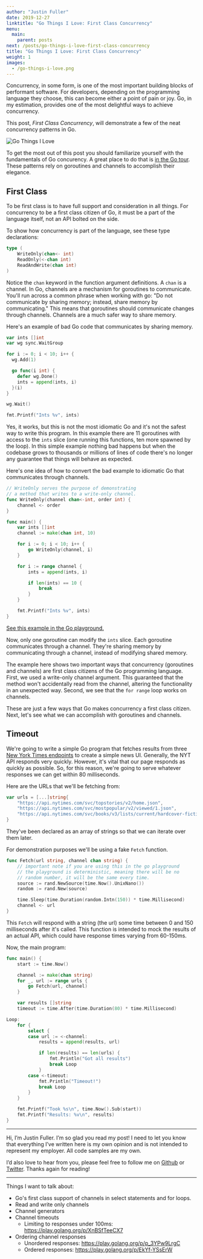 ```yaml
---
author: "Justin Fuller"
date: 2019-12-27
linktitle: "Go Things I Love: First Class Concurrency"
menu:
  main:
    parent: posts
next: /posts/go-things-i-love-first-class-concurrency
title: "Go Things I Love: First Class Concurrency"
weight: 1
images:
  - /go-things-i-love.png
---
```


Concurrency, in some form, is one of the most important building blocks of performant software. For developers, depending on the programming language they choose, this can become either a point of pain or joy. Go, in my estimation, provides one of the most delightful ways to achieve concurrency. 

This post, _First Class Concurrency_, will demonstrate a few of the neat concurrency patterns in Go.

<!--more-->

![Go Things I Love](/go-things-i-love.png)

To get the most out of this post you should familiarize yourself with the fundamentals of Go concurency. A great place to do that is [in the Go tour](https://tour.golang.org/concurrency/1). These patterns rely on goroutines and channels to accomplish their elegance.

## First Class

To be first class is to have full support and consideration in all things. For concurrency to be a first class citizen of Go, it must be a part of the language itself, not an API bolted on the side.

To show how concurrency is part of the language, see these type declarations:

```go
type (
	WriteOnly(chan<- int)
	ReadOnly(<-chan int)
	ReadAndWrite(chan int)
)
```

Notice the `chan` keyword in the function argument definitions. A `chan` is a channel. In Go, channels are a mechanism for goroutines to communicate. You'll run across a common phrase when working with go: "Do not communicate by sharing memory; instead, share memory by communicating." This means that goroutines should communicate changes through channels. Channels are a much safer way to share memory.

Here's an example of bad Go code that communicates by sharing memory.

```go
var ints []int
var wg sync.WaitGroup

for i := 0; i < 10; i++ {
  wg.Add(1)

  go func(i int) {
    defer wg.Done()
    ints = append(ints, i)
  }(i)
}

wg.Wait()

fmt.Printf("Ints %v", ints)
```

Yes, it works, but this is not the most idiomatic Go and it's not the safest way to write this program. In this example there are 11 goroutines with access to the `ints` slice (one running this functions, ten more spawned by the loop). In this simple example nothing bad happens but when the codebase grows to thousands or millions of lines of code there's no longer any guarantee that things will behave as expected.

Here's one idea of how to convert the bad example to idiomatic Go that communicates through channels.

```go
// WriteOnly serves the purpose of demonstrating
// a method that writes to a write-only channel.
func WriteOnly(channel chan<-int, order int) {
	channel <- order
}

func main() {
	var ints []int
	channel := make(chan int, 10)

	for i := 0; i < 10; i++ {
		go WriteOnly(channel, i)
	}

	for i := range channel {
		ints = append(ints, i)

		if len(ints) == 10 {
			break
		}
	}

	fmt.Printf("Ints %v", ints)
}
```

[See this example in the Go playground.](https://play.golang.org/p/gi8zyZH7KMd)

Now, only one goroutine can modify the `ints` slice. Each goroutine communicates through a channel. They're sharing memory by communicating through a channel, instead of modifying shared memory.

The example here shows two important ways that concurrency (goroutines and channels) are first class citizens of the Go programming language. First, we used a write-only channel argument. This guaranteed that the method won't accidentally read from the channel, altering the functionality in an unexpected way. Second, we see that the `for range` loop works on channels.

These are just a few ways that Go makes concurrency a first class citizen. Next, let's see what we can accomplish with goroutines and channels.

## Timeout

We're going to write a simple Go program that fetches results from three [New York Times endpoints](https://developer.nytimes.com/) to create a simple news UI. Generally, the NYT API responds very quickly. However, it's vital that our page responds as quickly as possible. So, for this reason, we're going to serve whatever responses we can get within 80 milliseconds.

Here are the URLs that we'll be fetching from:

```go
var urls = [...]string{
	"https://api.nytimes.com/svc/topstories/v2/home.json",
	"https://api.nytimes.com/svc/mostpopular/v2/viewed/1.json",
	"https://api.nytimes.com/svc/books/v3/lists/current/hardcover-fiction.json",
}
```

They've been declared as an array of strings so that we can iterate over them later.

For demonstration purposes we'll be using a fake `Fetch` function.

```go
func Fetch(url string, channel chan string) {
	// important note if you are using this in the go playground
	// the playground is deterministic, meaning there will be no
	// random number, it will be the same every time.
	source := rand.NewSource(time.Now().UnixNano())
	random := rand.New(source)

	time.Sleep(time.Duration(random.Intn(150)) * time.Millisecond)
	channel <- url
}
```

This `Fetch` will respond with a string (the url) some time between 0 and 150 milliseconds after it's called. This function is intended to mock the results of an actual API, which could have response times varying from 60-150ms.

Now, the main program:

```go
func main() {
	start := time.Now()

	channel := make(chan string)
	for _, url := range urls {
		go Fetch(url, channel)
	}

	var results []string
	timeout := time.After(time.Duration(80) * time.Millisecond)

Loop:
	for {
		select {
		case url := <-channel:
			results = append(results, url)

			if len(results) == len(urls) {
				fmt.Println("Got all results")
				break Loop
			}
		case <-timeout:
			fmt.Println("Timeout!")
			break Loop
		}
	}

	fmt.Printf("Took %s\n", time.Now().Sub(start))
	fmt.Printf("Results: %v\n", results)
}
```

---

Hi, I’m Justin Fuller. I’m so glad you read my post! I need to let you know that everything I’ve written here is my own opinion and is not intended to represent my employer. All code samples are my own.

I’d also love to hear from you, please feel free to follow me on [Github](https://github.com/justindfuller) 
or [Twitter](https://twitter.com/justin_d_fuller). Thanks again for reading!

---

Things I want to talk about:
* Go's first class support of channels in select statements and for loops.
* Read and write only channels
* Channel generators
* Channel timeouts
  * Limiting to responses under 100ms: https://play.golang.org/p/XnBSfTeeCX7
* Ordering channel responses
  * Unordered responses: https://play.golang.org/p/p_3YPw9LrgC
  * Ordered responses: https://play.golang.org/p/EkYf-YSsErW

